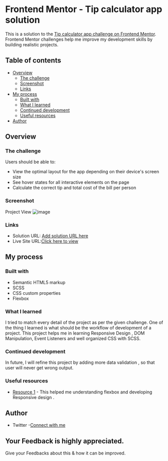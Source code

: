 # Frontend Mentor - Tip calculator app solution

This is a solution to the [Tip calculator app challenge on Frontend Mentor](https://www.frontendmentor.io/challenges/tip-calculator-app-ugJNGbJUX). Frontend Mentor challenges help me improve my development skills by building realistic projects.

## Table of contents

- [Overview](#overview)
  - [The challenge](#the-challenge)
  - [Screenshot](#screenshot)
  - [Links](#links)
- [My process](#my-process)
  - [Built with](#built-with)
  - [What I learned](#what-i-learned)
  - [Continued development](#continued-development)
  - [Useful resources](#useful-resources)
- [Author](#author)




## Overview

### The challenge

Users should be able to:

- View the optimal layout for the app depending on their device's screen size
- See hover states for all interactive elements on the page
- Calculate the correct tip and total cost of the bill per person

### Screenshot

Project View
![image](https://user-images.githubusercontent.com/57444962/134777806-6d59640a-9054-4d8c-8bc4-fb39a5eec07d.png)


### Links

- Solution URL: [Add solution URL here](https://your-solution-url.com)
- Live Site URL:[Click here to view](https://prabhkaur301.github.io/Tip-Calculator/)

## My process

### Built with

- Semantic HTML5 markup
- SCSS
- CSS custom properties
- Flexbox




### What I learned

I tried to match every detail of the project as per the given challenge.
One of the thing I learned is what should be the workflow of development of a project.
This project helps me in learning Responsive Design , DOM Manipulation, Event Listeners and well organized CSS with SCSS.


### Continued development

In future, I will refine this project by adding more data validation , so that user will never get wrong output. 



### Useful resources

- [Resource 1](https://developer.mozilla.org/en-US/docs/Web/CSS/CSS_Flexible_Box_Layout/Mastering_Wrapping_of_Flex_Items) - This helped me understanding flexbox and developing Responsive design .



## Author

- Twitter -[Connect with me](https://twitter.com/KaurPrabhtwt)


## Your Feedback is highly appreciated.
Give your Feedbacks about this & how it can be improved.
